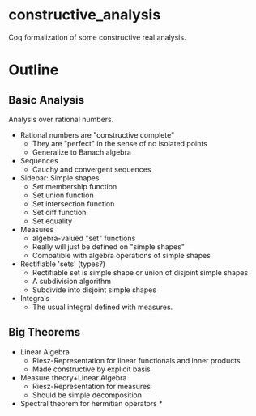 # constructive_analysis
Coq formalization of some constructive real analysis.




# Outline




## Basic Analysis

Analysis over rational numbers.

* Rational numbers are "constructive complete"
  * They are "perfect" in the sense of no isolated points
  * Generalize to Banach algebra
* Sequences
  * Cauchy and convergent sequences
* Sidebar: Simple shapes
  * Set membership function
  * Set union function
  * Set intersection function
  * Set diff function
  * Set equality
* Measures
  * algebra-valued "set" functions
  * Really will just be defined on "simple shapes"
  * Compatible with algebra operations of simple shapes
* Rectifiable 'sets' (types?)
  * Rectifiable set is simple shape or union of disjoint simple shapes
  * A subdivision algorithm
  * Subdivide into disjoint simple shapes
* Integrals
  * The usual integral defined with measures.



## Big Theorems



* Linear Algebra
  * Riesz-Representation for linear functionals and inner products
  * Made constructive by explicit basis
* Measure theory+Linear Algebra
  * Riesz-Representation for measures
  * Should be simple decomposition
* Spectral theorem for hermitian operators
  * 
